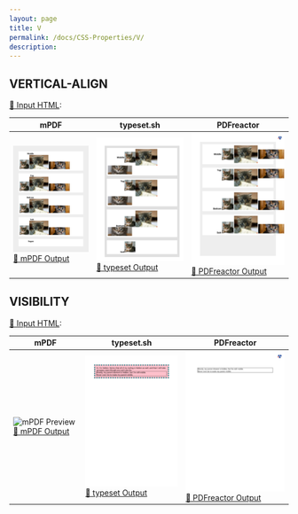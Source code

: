 ```yaml
---
layout: page
title: V
permalink: /docs/CSS-Properties/V/
description: 
---
```




## VERTICAL-ALIGN

[📄 Input HTML](/html/CSS%20Properties/V/vertical-align.html):

| mPDF | typeset.sh | PDFreactor |
|---------|---------|---------|
| ![mPDF Preview](mpdf__html_CSS_Properties_V_vertical-align.html.png) [📕 mPDF Output](mpdf__html_CSS_Properties_V_vertical-align.html.pdf) | ![typeset Preview](typeset__html_CSS_Properties_V_vertical-align.html.png) [📕 typeset Output](typeset__html_CSS_Properties_V_vertical-align.html.pdf) | ![PDFreactor Preview](pdfreactor__html_CSS_Properties_V_vertical-align.html.png) [📕 PDFreactor Output](pdfreactor__html_CSS_Properties_V_vertical-align.html.pdf)

## VISIBILITY

[📄 Input HTML](/html/CSS%20Properties/V/visibility.html):

| mPDF | typeset.sh | PDFreactor |
|---------|---------|---------|
| ![mPDF Preview](mpdf__html_CSS_Properties_V_visibility.html.png) [📕 mPDF Output](mpdf__html_CSS_Properties_V_visibility.html.pdf) | ![typeset Preview](typeset__html_CSS_Properties_V_visibility.html.png) [📕 typeset Output](typeset__html_CSS_Properties_V_visibility.html.pdf) | ![PDFreactor Preview](pdfreactor__html_CSS_Properties_V_visibility.html.png) [📕 PDFreactor Output](pdfreactor__html_CSS_Properties_V_visibility.html.pdf)


